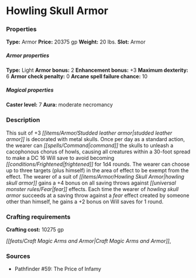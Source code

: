 ﻿---
Title: "Howling Skull Armor"
Type: "Armor"
Price: "20375 gp"
Weight: "20 lbs."
Slot: "Armor"
Armor properties Type: "Light"
Armor bonus: "2"
Enhancement bonus: "+3"
Maximum dexterity: "6"
Armor check penalty: "0"
Arcane spell failure chance: "10"
Caster level: "7"
Aura: "moderate necromancy"
Description: |
  "This suit of _+3 studded leather armor_ is decorated with metal skulls. Once per day as a standard action, the wearer can command the skulls to unleash a cacophonous chorus of howls, causing all creatures within a 30-foot spread to make a DC 16 Will save to avoid becoming frightened for 1d4 rounds. The wearer can choose up to three targets (plus himself) in the area of effect to be exempt from the effect. The wearer of a suit of _howling skull armor_ gains a +4 bonus on all saving throws against fear effects. Each time the wearer of _howling skull armor_ succeeds at a saving throw against a fear effect created by someone other than himself, he gains a +2 bonus on Will saves for 1 round."
Crafting cost: "10275 gp"
Sources: "['Pathfinder #59: The Price of Infamy']"
---

# Howling Skull Armor

### Properties

**Type:** Armor **Price:** 20375 gp **Weight:** 20 lbs. **Slot:** Armor

##### Armor properties

**Type:** Light **Armor bonus:** 2 **Enhancement bonus:** +3 **Maximum dexterity:** 6 **Armor check penalty:** 0 **Arcane spell failure chance:** 10

##### Magical properties

**Caster level:** 7 **Aura:** moderate necromancy

### Description

This suit of +3 _[[items/Armor/Studded leather armor|studded leather armor]]_ is decorated with metal skulls. Once per day as a standard action, the wearer can _[[spells/Command|command]]_ the skulls to unleash a cacophonous chorus of howls, causing all creatures within a 30-foot spread to make a DC 16 Will save to avoid becoming _[[conditions/Frightened|frightened]]_ for 1d4 rounds. The wearer can choose up to three targets (plus himself) in the area of effect to be exempt from the effect. The wearer of a suit of _[[items/Armor/Howling Skull Armor|howling skull armor]]_ gains a +4 bonus on all saving throws against _[[universal monster rules/Fear|fear]]_ effects. Each time the wearer of _howling skull armor_ succeeds at a saving throw against a _fear_ effect created by someone other than himself, he gains a +2 bonus on Will saves for 1 round.

### Crafting requirements

**Crafting cost:** 10275 gp

_[[feats/Craft Magic Arms and Armor|Craft Magic Arms and Armor]]_,

### Sources

* Pathfinder #59: The Price of Infamy